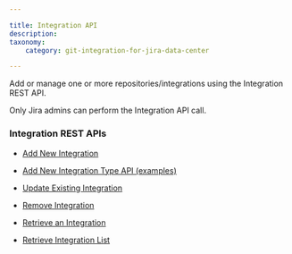 ```yaml
---

title: Integration API
description:
taxonomy:
    category: git-integration-for-jira-data-center

---
```


Add or manage one or more repositories/integrations using the Integration REST API.

Only Jira admins can perform the Integration API call.

### Integration REST APIs

*   [Add New Integration](/git-integration-for-jira-data-center/add-new-integration-gij-self-managed)

*   [Add New Integration Type API (examples)](/git-integration-for-jira-data-center/add-new-integration-type-api-examples-gij-self-managed)

*   [Update Existing Integration](/git-integration-for-jira-data-center/update-existing-integration-gij-self-managed)

*   [Remove Integration](/git-integration-for-jira-data-center/remove-integration-gij-self-managed)

*   [Retrieve an Integration](/git-integration-for-jira-data-center/retrieve-an-integration-gij-self-managed)

*   [Retrieve Integration List](/git-integration-for-jira-data-center/retrieve-integration-list-gij-self-managed)

